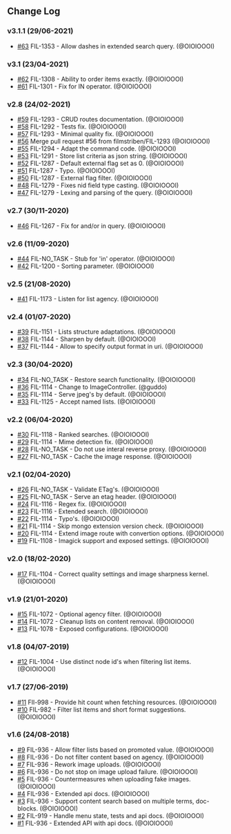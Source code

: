 ## Change Log

### v3.1.1 (29/06-2021)
- [#63](https://github.com/filmstriben/mobilesearch_rest/pull/63) FIL-1353 - Allow dashes in extended search query. (@OIOIOOOI)

### v3.1 (23/04-2021)
- [#62](https://github.com/filmstriben/mobilesearch_rest/pull/62) FIL-1308 - Ability to order items exactly. (@OIOIOOOI)
- [#61](https://github.com/filmstriben/mobilesearch_rest/pull/61) FIL-1301 - Fix for IN operator. (@OIOIOOOI)

### v2.8 (24/02-2021)
- [#59](https://github.com/filmstriben/mobilesearch_rest/pull/59) FIL-1293 - CRUD routes documentation. (@OIOIOOOI)
- [#58](https://github.com/filmstriben/mobilesearch_rest/pull/58) FIL-1292 - Tests fix. (@OIOIOOOI)
- [#57](https://github.com/filmstriben/mobilesearch_rest/pull/57) FIL-1293 - Minimal quality fix. (@OIOIOOOI)
- [#56](https://github.com/filmstriben/mobilesearch_rest/pull/56) Merge pull request #56 from filmstriben/FIL-1293 (@OIOIOOOI)
- [#55](https://github.com/filmstriben/mobilesearch_rest/pull/55) FIL-1294 - Adapt the command code. (@OIOIOOOI)
- [#53](https://github.com/filmstriben/mobilesearch_rest/pull/53) FIL-1291 - Store list criteria as json string. (@OIOIOOOI)
- [#52](https://github.com/filmstriben/mobilesearch_rest/pull/52) FIL-1287 - Default external flag set as 0. (@OIOIOOOI)
- [#51](https://github.com/filmstriben/mobilesearch_rest/pull/51) FIL-1287 - Typo. (@OIOIOOOI)
- [#50](https://github.com/filmstriben/mobilesearch_rest/pull/50) FIL-1287 - External flag filter. (@OIOIOOOI)
- [#48](https://github.com/filmstriben/mobilesearch_rest/pull/48) FIL-1279 - Fixes nid field type casting. (@OIOIOOOI)
- [#47](https://github.com/filmstriben/mobilesearch_rest/pull/47) FIL-1279 - Lexing and parsing of the query. (@OIOIOOOI)

### v2.7 (30/11-2020)
- [#46](https://github.com/filmstriben/mobilesearch_rest/pull/46) FIL-1267 - Fix for and/or in query. (@OIOIOOOI)

### v2.6 (11/09-2020)
- [#44](https://github.com/filmstriben/mobilesearch_rest/pull/44) FIL-NO_TASK - Stub for 'in' operator. (@OIOIOOOI)
- [#42](https://github.com/filmstriben/mobilesearch_rest/pull/42) FIL-1200 - Sorting parameter. (@OIOIOOOI)

### v2.5 (21/08-2020)
- [#41](https://github.com/filmstriben/mobilesearch_rest/pull/41) FIL-1173 - Listen for list agency. (@OIOIOOOI)

### v2.4 (01/07-2020)
- [#39](https://github.com/filmstriben/mobilesearch_rest/pull/39) FIL-1151 - Lists structure adaptations. (@OIOIOOOI)
- [#38](https://github.com/filmstriben/mobilesearch_rest/pull/38) FIL-1144 - Sharpen by default. (@OIOIOOOI)
- [#37](https://github.com/filmstriben/mobilesearch_rest/pull/37) FIL-1144 - Allow to specify output format in uri. (@OIOIOOOI)

### v2.3 (30/04-2020)
- [#34](https://github.com/filmstriben/mobilesearch_rest/pull/34) FIL-NO_TASK - Restore search functionality. (@OIOIOOOI)
- [#36](https://github.com/filmstriben/mobilesearch_rest/pull/36) FIL-1114 - Change to ImageController. (@guddo)
- [#35](https://github.com/filmstriben/mobilesearch_rest/pull/35) FIL-1114 - Serve jpeg's by default. (@OIOIOOOI)
- [#33](https://github.com/filmstriben/mobilesearch_rest/pull/33) FIL-1125 - Accept named lists. (@OIOIOOOI)

### v2.2 (06/04-2020)
- [#30](https://github.com/filmstriben/mobilesearch_rest/pull/30) FIL-1118 - Ranked searches. (@OIOIOOOI)
- [#29](https://github.com/filmstriben/mobilesearch_rest/pull/29) FIL-1114 - Mime detection fix. (@OIOIOOOI)
- [#28](https://github.com/filmstriben/mobilesearch_rest/pull/28) FIL-NO_TASK - Do not use interal reverse proxy. (@OIOIOOOI)
- [#27](https://github.com/filmstriben/mobilesearch_rest/pull/27) FIL-NO_TASK - Cache the image response. (@OIOIOOOI)

### v2.1 (02/04-2020)
- [#26](https://github.com/filmstriben/mobilesearch_rest/pull/26) FIL-NO_TASK - Validate ETag's. (@OIOIOOOI)
- [#25](https://github.com/filmstriben/mobilesearch_rest/pull/25) FIL-NO_TASK - Serve an etag header. (@OIOIOOOI)
- [#24](https://github.com/filmstriben/mobilesearch_rest/pull/24) FIL-1116 - Regex fix. (@OIOIOOOI)
- [#23](https://github.com/filmstriben/mobilesearch_rest/pull/23) FIL-1116 - Extended search. (@OIOIOOOI)
- [#22](https://github.com/filmstriben/mobilesearch_rest/pull/22) FIL-1114 - Typo's. (@OIOIOOOI)
- [#21](https://github.com/filmstriben/mobilesearch_rest/pull/21) FIL-1114 - Skip mongo extension version check. (@OIOIOOOI)
- [#20](https://github.com/filmstriben/mobilesearch_rest/pull/20) FIL-1114 - Extend image route with convertion options. (@OIOIOOOI)
- [#19](https://github.com/filmstriben/mobilesearch_rest/pull/19) FIL-1108 - Imagick support and exposed settings. (@OIOIOOOI)

### v2.0 (18/02-2020)
- [#17](https://github.com/filmstriben/mobilesearch_rest/pull/17) FIL-1104 - Correct quality settings and image sharpness kernel. (@OIOIOOOI)

### v1.9 (21/01-2020)
- [#15](https://github.com/filmstriben/mobilesearch_rest/pull/15) FIL-1072 - Optional agency filter. (@OIOIOOOI)
- [#14](https://github.com/filmstriben/mobilesearch_rest/pull/14) FIL-1072 - Cleanup lists on content removal. (@OIOIOOOI)
- [#13](https://github.com/filmstriben/mobilesearch_rest/pull/13) FIL-1078 - Exposed configurations. (@OIOIOOOI)

### v1.8 (04/07-2019)
- [#12](https://github.com/filmstriben/mobilesearch_rest/pull/12) FIL-1004 - Use distinct node id's when filtering list items. (@OIOIOOOI)

### v1.7 (27/06-2019)
- [#11](https://github.com/filmstriben/mobilesearch_rest/pull/11) FIl-998 - Provide hit count when fetching resources. (@OIOIOOOI)
- [#10](https://github.com/filmstriben/mobilesearch_rest/pull/10) FIL-982 - Filter list items and short format suggestions. (@OIOIOOOI)

### v1.6 (24/08-2018)
- [#9](https://github.com/filmstriben/mobilesearch_rest/pull/9) FIL-936 - Allow filter lists based on promoted value. (@OIOIOOOI)
- [#8](https://github.com/filmstriben/mobilesearch_rest/pull/8) FIL-936 - Do not filter content based on agency. (@OIOIOOOI)
- [#7](https://github.com/filmstriben/mobilesearch_rest/pull/7) FIL-936 - Rework image uploads. (@OIOIOOOI)
- [#6](https://github.com/filmstriben/mobilesearch_rest/pull/6) FIL-936 - Do not stop on image upload failure. (@OIOIOOOI)
- [#5](https://github.com/filmstriben/mobilesearch_rest/pull/5) FIL-936 - Countermeasures when uploading fake images. (@OIOIOOOI)
- [#4](https://github.com/filmstriben/mobilesearch_rest/pull/4) FIL-936 - Extended api docs. (@OIOIOOOI)
- [#3](https://github.com/filmstriben/mobilesearch_rest/pull/3) FIL-936 - Support content search based on multiple terms, doc-blocks. (@OIOIOOOI)
- [#2](https://github.com/filmstriben/mobilesearch_rest/pull/2) FIL-919 - Handle menu state, tests and api docs. (@OIOIOOOI)
- [#1](https://github.com/filmstriben/mobilesearch_rest/pull/1) FIL-936 - Extended API with api docs. (@OIOIOOOI)